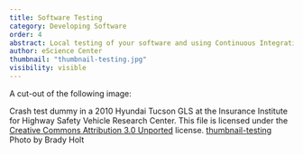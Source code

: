 ```yaml
---
title: Software Testing
category: Developing Software
order: 4
abstract: Local testing of your software and using Continuous Integration and Continuous Deployment (CI/CD)
author: eScience Center
thumbnail: "thumbnail-testing.jpg"
visibility: visible
---
```


A cut-out of the following image:

Crash test dummy in a 2010 Hyundai Tucson GLS at the Insurance Institute for Highway Safety Vehicle Research Center.
This file is licensed under the [Creative Commons Attribution 3.0 Unported](https://creativecommons.org/licenses/by/3.0/deed.en) license.
[thumbnail-testing](https://commons.wikimedia.org/wiki/File:IIHS_crash_test_dummy_in_Hyundai_Tucson.jpg)
Photo by Brady Holt